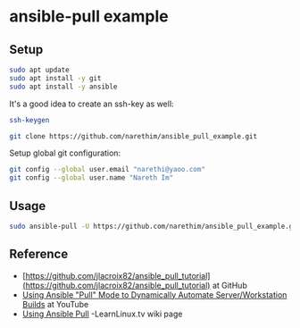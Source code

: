 # ansible-pull example

## Setup

```sh
sudo apt update
sudo apt install -y git
sudo apt install -y ansible
```

It's a good idea to create an ssh-key as well: 

```sh
ssh-keygen
```

```sh
git clone https://github.com/narethim/ansible_pull_example.git
```

Setup global git configuration:

```sh
git config --global user.email "narethi@yaoo.com"
git config --global user.name "Nareth Im"
```

## Usage

```sh
sudo ansible-pull -U https://github.com/narethim/ansible_pull_example.git
```

## Reference

* [https://github.com/jlacroix82/ansible_pull_tutorial](https://github.com/jlacroix82/ansible_pull_tutorial) at GitHub
* [Using Ansible "Pull" Mode to Dynamically Automate Server/Workstation Builds](https://www.youtube.com/watch?v=sn1HQq_GFNE) at YouTube
* [Using Ansible Pull](https://wiki.learnlinux.tv/index.php/Using_Ansible_Pull) -LearnLinux.tv wiki page